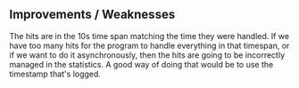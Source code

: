 ## Improvements / Weaknesses

The hits are in the 10s time span matching the time they were handled. If we have too many hits for the program to handle everything in that timespan, or if we want to do it asynchronously, then the hits are going to be incorrectly managed in the statistics.
A good way of doing that would be to use the timestamp that's logged.